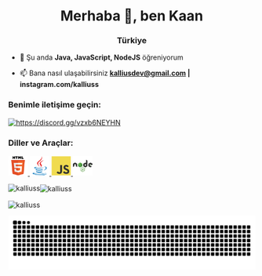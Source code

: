 <h1 align="center">Merhaba 👋, ben Kaan</h1>
<h3 align="center">Türkiye</h3>

- 🌱 Şu anda **Java, JavaScript, NodeJS** öğreniyorum

- 📫 Bana nasıl ulaşabilirsiniz **kalliusdev@gmail.com | instagram.com/kalliuss**

<h3 align="left">Benimle iletişime geçin:</h3>
<p align="left">
<a href="https://discord.gg/https://discord.gg/vzxb6NEYHN" target="blank"><img align="center" src="https://raw.githubusercontent.com/rahuldkjain/github-profile-readme-generator/master/src/images/icons/Social/discord.svg" alt="https://discord.gg/vzxb6NEYHN" height="30" width="40" /></a>
</p>

<h3 align="left">Diller ve Araçlar:</h3>
<p align="left"> <a href="https://www.w3.org/html/" target="_blank" rel="noreferrer"> <img src="https://raw.githubusercontent.com/devicons/devicon/master/icons/html5/html5-original-wordmark.svg" alt="html5" width="40" height="40"/> </a> <a href="https://www.java.com" target="_blank" rel="noreferrer"> <img src="https://raw.githubusercontent.com/devicons/devicon/master/icons/java/java-original.svg" alt="java" width="40" height="40"/> </a> <a href="https://developer.mozilla.org/tr-TR/docs/Web/JavaScript" target="_blank" rel="noreferrer"> <img src="https://raw.githubusercontent.com/devicons/devicon/master/icons/javascript/javascript-original.svg" alt="javascript" width="40" height="40"/> </a> <a href="https://nodejs.org" target="_blank" rel="noreferrer"> <img src="https://raw.githubusercontent.com/devicons/devicon/master/icons/nodejs/nodejs-original-wordmark.svg" alt="nodejs" width="40" height="40"/> </a> </p> <p>

<img align="left" src="https://github-readme-stats.vercel.app/api/top-langs?username=kalliuss&show_icons=true&locale=tr&layout=compact" alt="kalliuss" /></p>

<p> <img align="center" src="https://github-readme-stats.vercel.app/api?username=kalliuss&show_icons=true&locale=tr" alt="kalliuss" /></p>

<p><img align="center" src="https://github-readme-streak-stats.herokuapp.com/?user=kalliuss&" alt="kalliuss" /></p>

<picture>
  <source media="(prefers-color-scheme: dark)" srcset="https://raw.githubusercontent.com/kalliuss/kalliuss/output/github-contribution-grid-snake-dark.svg">
  <source media="(prefers-color-scheme: light)" srcset="https://raw.githubusercontent.com/kalliuss/kalliuss/output/github-contribution-grid-snake.svg">
  <img alt="github contribution grid snake animation" src="https://raw.githubusercontent.com/kalliuss/kalliuss/output/github-contribution-grid-snake.svg">
</picture>
